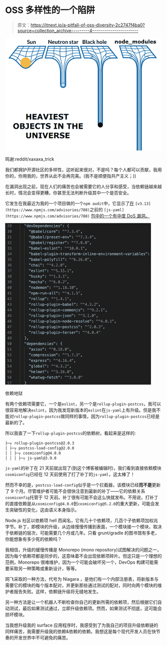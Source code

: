 # OSS 多样性的一个陷阱

> 原文：<https://itnext.io/a-pitfall-of-oss-diversity-2c2747f4ba0?source=collection_archive---------4----------------------->

![](img/59f4cb15fc6110c7b9dd27a364ff8f00.png)

鸣谢:reddit/xaxaxa_trick

我们都拥护开源社区的多样性，这听起来很对，不是吗？每个人都可以贡献，我用你的，你用我的，世界从此不会再完美。(我不是顺便指共产主义；))

在漏洞出现之前，现在人们的痛苦也会被需要它的人分享和感受，当依赖链越来越长时，情况会变得更糟，你甚至无法判断升级其中一个是否安全。

它发生在我最近为我的一个项目做的一个`npm audit`中，它显示了[在](https://www.npmjs.com/advisories/788) `[v3.13](https://www.npmjs.com/advisories/788)`之前的 `[js-yaml](https://www.npmjs.com/advisories/788)` [包中的一个有中度 DoS 漏洞。](https://www.npmjs.com/advisories/788)

![](img/90da45d31b09b1e9052bb6b688740681.png)

依赖地狱

有两个依赖项需要它，一个是`eslint`，另一个是`rollup-plugin-postcss`，我可以很容易地解决`eslint`，因为我发现新版本的`eslint`在`js-yaml`上有升级。但是我不能对`rollup-plugin-postcss`做同样的事情，因为`rollup-plugin-postcss`已经是最新的了。

所以我查了一下`rollup-plugin-postcss`的依赖树，看起来是这样的:

```
├─┬ rollup-plugin-postcss@2.0.3
│ ├─┬ postcss-load-config@2.0.0
│ │ ├─┬ cosmiconfig@4.0.0
│ │ │ ├─┬ js-yaml@3.9.0
```

`js-yaml`的补丁在 21 天前就出现了(到这个博客被编辑时)，我们看到直接依赖模块`cosmiconfig`已经在 12 天前使用了打了补丁的`js-yaml`，这太棒了！

然而不幸的是，`postcss-load-config`似乎是一个拦截器，该模块已经**而不是**更新了 9 个月。尽管维护者可能不会很快注意到最新的补丁——它的依赖关系`cosmiconfig`托管于 12 天前。补丁很有可能不会这么快就发布。不用说，打补丁的直接依赖是从`cosmiconfig@4.0.0`到`cosmiconfig@5.2.0`的重大更新，可能会发生突破性的变化，这由语义本身指示。

Node.js 社区以依赖项 hell 而闻名，它有几十个依赖项，几百个子依赖项加权兆字节。补丁，即模块的升级，从边缘慢慢传播到表面，一个模块接一个模块，取决于依赖链的层次，可能需要几个月或几年。只看 grunt/gradle 的图书馆有多老，你能想象有多少死的依赖吗？

我相信，升级的缓慢传播是 Monorepo (mono repository)试图解决的问题之一，因为每个依赖项都是同步的，这意味着不会出现依赖项碎片。但这只是一个理想的范例，Monorepo 很难维护，因为一个可能会破坏另一个，DevOps 构建可能需要采取另一种策略或重新设计，等等。

网飞采取的一种方法，代号为 Niagara ，是他们有一个内部注册表，将新版本与需要它的模块的每个版本配对，并更新那些通过测试的配对，同时向两个模块的维护者报告失败。这样，依赖链升级将无缝地发生。

另一种方法是让一个机器人不断检查你自己的更新所需的依赖项，然后根据它们自动测试，最后如果测试通过，立即升级依赖项。然而，如果测试不彻底，这可能会损坏模块。

当我想升级我的 surface 应用程序时，我感受到了为我自己的项目升级依赖链的同样痛苦，我需要升级我的依赖&依赖的依赖。我想这是每个现代开发人员在快节奏的开发世界中不可避免的痛苦。
